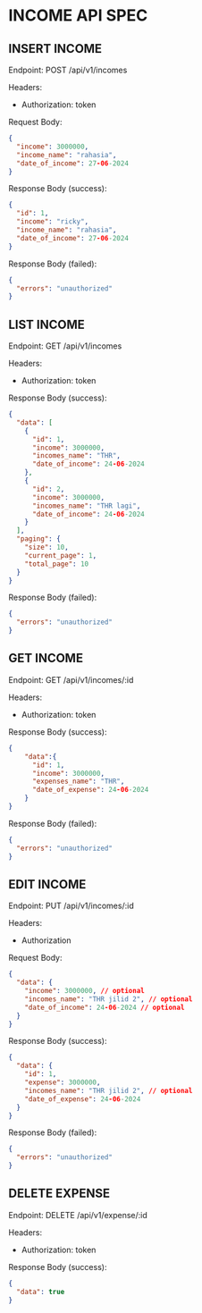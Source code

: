 # INCOME API SPEC

## INSERT INCOME

Endpoint: POST /api/v1/incomes

Headers:

- Authorization: token

Request Body:

```json
{
  "income": 3000000,
  "income_name": "rahasia",
  "date_of_income": 27-06-2024
}
```

Response Body (success):

```json
{
  "id": 1,
  "income": "ricky",
  "income_name": "rahasia",
  "date_of_income": 27-06-2024
}
```

Response Body (failed):

```json
{
  "errors": "unauthorized"
}
```

## LIST INCOME

Endpoint: GET /api/v1/incomes

Headers:

- Authorization: token

Response Body (success):

```json
{
  "data": [
    {
      "id": 1,
      "income": 3000000,
      "incomes_name": "THR",
      "date_of_income": 24-06-2024
    },
    {
      "id": 2,
      "income": 3000000,
      "incomes_name": "THR lagi",
      "date_of_income": 24-06-2024
    }
  ],
  "paging": {
    "size": 10,
    "current_page": 1,
    "total_page": 10
  }
}
```

Response Body (failed):

```json
{
  "errors": "unauthorized"
}
```

## GET INCOME

Endpoint: GET /api/v1/incomes/:id

Headers:

- Authorization: token

Response Body (success):

```json
{
    "data":{
      "id": 1,
      "income": 3000000,
      "expenses_name": "THR",
      "date_of_expense": 24-06-2024
    }
}
```

Response Body (failed):

```json
{
  "errors": "unauthorized"
}
```

## EDIT INCOME

Endpoint: PUT /api/v1/incomes/:id

Headers:

- Authorization

Request Body:

```json
{
  "data": {
    "income": 3000000, // optional
    "incomes_name": "THR jilid 2", // optional
    "date_of_income": 24-06-2024 // optional
  }
}
```

Response Body (success):

```json
{
  "data": {
    "id": 1,
    "expense": 3000000,
    "incomes_name": "THR jilid 2", // optional
    "date_of_expense": 24-06-2024
  }
}
```

Response Body (failed):

```json
{
  "errors": "unauthorized"
}
```

## DELETE EXPENSE

Endpoint: DELETE /api/v1/expense/:id

Headers:

- Authorization: token

Response Body (success):

```json
{
  "data": true
}
```
